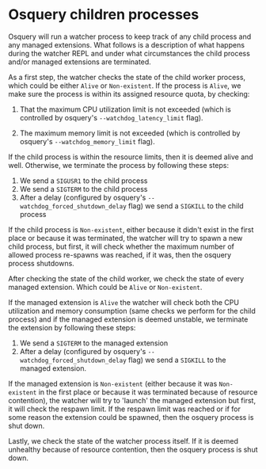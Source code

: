 # Osquery children processes

Osquery will run a watcher process to keep track of any child process and any managed
extensions. What follows is a description of what happens during the watcher REPL and under what
circumstances the child process and/or managed extensions are terminated.

As a first step, the watcher checks the state of the child worker process, which could be either `Alive` or
`Non-existent`. If the process is `Alive`, we make sure the process is within its assigned resource
quota, by checking: 

1. That the maximum CPU utilization limit is not exceeded (which is controlled by osquery's 
   `--watchdog_latency_limit` flag).

2. The maximum memory limit is not exceeded (which is controlled by osquery's
   `--watchdog_memory_limit` flag).
	   
If the child process is within the resource limits, then it is deemed alive and well. Otherwise, we terminate the process by following these steps:
1. We send a `SIGUSR1` to the child process
2. We send a `SIGTERM` to the child process
3. After a delay (configured by osquery's `--watchdog_forced_shutdown_delay` flag) we send a `SIGKILL` 
to the child process 

If the child process is `Non-existent`, either because it didn't exist in the first place or because it
was terminated, the watcher will try to spawn a new child process, but first, it will check whether
the maximum number of allowed process re-spawns was reached, if it was, then the osquery process shutdowns.

After checking the state of the child worker, we check the state of every managed extension. Which
could be `Alive` or `Non-existent`.

If the managed extension is `Alive` the watcher will check both the CPU utilization and memory
consumption (same checks we perform for the child process) and if the managed extension is deemed unstable, we terminate the extension by following these steps:
1. We send a `SIGTERM` to the managed extension
2. After a delay (configured by osquery's `--watchdog_forced_shutdown_delay` flag) we send a `SIGKILL` to the managed extension.

If the managed extension is `Non-existent` (either because it was `Non-existent` in the first place
or because it was terminated because of resource contention), the watcher will try to 'launch' the
managed extension but first, it will check the respawn limit. If the respawn limit was reached or
if for some reason the extension could be spawned, then the osquery process is shut down.

Lastly, we check the state of the watcher process itself. If it is deemed unhealthy because of
resource contention, then the osquery process is shut down.

<meta name="pageOrderInSection" value="700">
